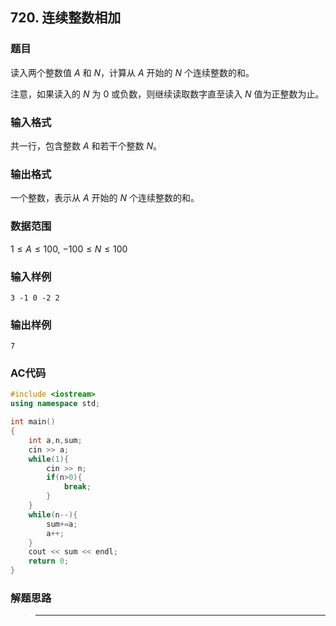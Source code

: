 ##  720. 连续整数相加

### 题目

读入两个整数值 $A$ 和 $N$，计算从 $A$ 开始的 $N$ 个连续整数的和。

注意，如果读入的 $N$ 为 $0$ 或负数，则继续读取数字直至读入 $N$ 值为正整数为止。

### 输入格式

共一行，包含整数 $A$ 和若干个整数 $N$。

### 输出格式

一个整数，表示从 $A$ 开始的 $N$ 个连续整数的和。

### 数据范围

$1≤A≤100$,
$−100≤N≤100$

### 输入样例

```
3 -1 0 -2 2
```

### 输出样例

```
7
```

### AC代码

```c++
#include <iostream>
using namespace std;

int main()
{
    int a,n,sum;
    cin >> a;
    while(1){
        cin >> n;
        if(n>0){
            break;
        }
    }
    while(n--){
        sum+=a;
        a++;
    }
    cout << sum << endl;
    return 0;
}
```

### 解题思路

>****

